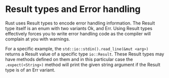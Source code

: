 # Result types and Error handling

Rust uses Result types to encode error handling information. The Result type
itself is an enum with two variants Ok, and Err. Using Result types effectively
forces you to write error handling code as the compiler will complain at you
with warnings.

For a specific example, the `std::io::stdin().read_line(&mut <arg>)`
returns a Result value of a specific type `io::Result`. These Result
types may have methods defined on them and in this particular case the
`.expect(<String>)` method will print the given string argument if
the Result type is of an Err variant.

